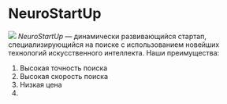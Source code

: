 # NeuroStartUp
![](https://netology-code.github.io/git-homeworks/introduction/assets/logo.png)
*NeuroStartUp* — динамически развивающийся стартап, специализирующийся на поиске с использованием новейших технологий искусственного интеллекта.
Наши преимущества:
   1. Высокая точность поиска
   2. Высокая скорость поиска
   3. Низкая цена
   4. 